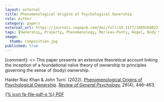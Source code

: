```yaml
---
layout: external
title: Phenomenological Origins of Psychological Ownership
role: Author
category: papers
external_url: https://journals.sagepub.com/doi/full/10.1177/10892680221085506
tags: [Ownership, Property, Phenomenology, Merleau-Ponty, Hegel, Body Schema, Psychology, Minimal Self]
image:
  thumb: composition.jpg
published: true
---
```


[comment]: <> This paper presents an extensive theoretical account linking the inception of a foundational naïve theory of ownership to principles governing the sense of (body) ownership.

Haider Riaz Khan \& John Turri. (2022). [Phenomenological Origins of Psychological Ownership](https://doi.org/10.1177/10892680221085506). *[Review of General Psychology](https://journals.sagepub.com/home/RGP), 26*(4), 446–463.

[{% icon fa-file-pdf-o %} PDF](/papers/Ownership_RGP.pdf)
